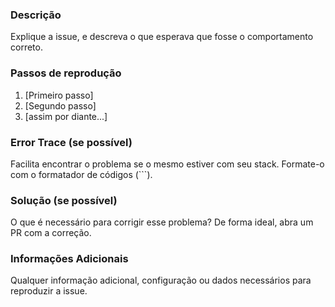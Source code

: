 ### Descrição

Explique a issue, e descreva o que esperava que fosse o comportamento correto.

### Passos de reprodução

1. [Primeiro passo]
2. [Segundo passo]
3. [assim por diante...]

### Error Trace (se possível)

Facilita encontrar o problema se o mesmo estiver com seu stack. Formate-o com o formatador de códigos (```).

### Solução (se possível)

O que é necessário para corrigir esse problema? De forma ideal, abra um PR com a correção.

### Informações Adicionais

Qualquer informação adicional, configuração ou dados necessários para reproduzir a issue.